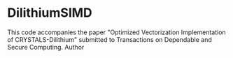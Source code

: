 # DilithiumSIMD
This code accompanies the paper "Optimized Vectorization Implementation of CRYSTALS-Dilithium" submitted to Transactions on Dependable and Secure Computing.
Author


